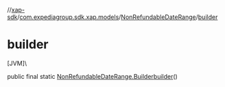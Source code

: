 //[xap-sdk](../../../index.md)/[com.expediagroup.sdk.xap.models](../index.md)/[NonRefundableDateRange](index.md)/[builder](builder.md)

# builder

[JVM]\

public final static [NonRefundableDateRange.Builder](-builder/index.md)[builder](builder.md)()
